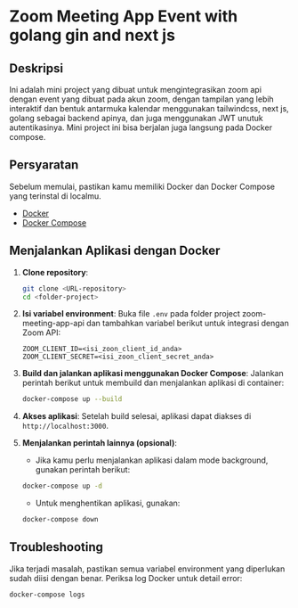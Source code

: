 # Zoom Meeting App Event with golang gin and next js

## Deskripsi
Ini adalah mini project yang dibuat untuk mengintegrasikan zoom api dengan event yang dibuat pada akun zoom, dengan tampilan yang lebih interaktif dan bentuk antarmuka kalendar menggunakan tailwindcss, next js, golang sebagai backend apinya, dan juga menggunakan JWT unutuk autentikasinya. Mini project ini bisa berjalan juga langsung pada Docker compose.

## Persyaratan
Sebelum memulai, pastikan kamu memiliki Docker dan Docker Compose yang terinstal di localmu.

- [Docker](https://www.docker.com/get-started)
- [Docker Compose](https://docs.docker.com/compose/install/)

## Menjalankan Aplikasi dengan Docker

1. **Clone repository**:
    ```bash
    git clone <URL-repository>
    cd <folder-project>
    ```

2. **Isi variabel environment**:
    Buka file `.env` pada folder project zoom-meeting-app-api dan tambahkan variabel berikut untuk integrasi dengan Zoom API:
    ```env
    ZOOM_CLIENT_ID=<isi_zoon_client_id_anda>
    ZOOM_CLIENT_SECRET=<isi_zoon_client_secret_anda>
    ```

4. **Build dan jalankan aplikasi menggunakan Docker Compose**:
    Jalankan perintah berikut untuk membuild dan menjalankan aplikasi di container:
    ```bash
    docker-compose up --build
    ```

5. **Akses aplikasi**:
    Setelah build selesai, aplikasi dapat diakses di `http://localhost:3000`.

6. **Menjalankan perintah lainnya (opsional)**:
    - Jika kamu perlu menjalankan aplikasi dalam mode background, gunakan perintah berikut:
    ```bash
    docker-compose up -d
    ```

    - Untuk menghentikan aplikasi, gunakan:
    ```bash
    docker-compose down
    ```

## Troubleshooting

Jika terjadi masalah, pastikan semua variabel environment yang diperlukan sudah diisi dengan benar. Periksa log Docker untuk detail error:
```bash
docker-compose logs
